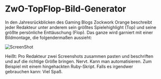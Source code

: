 ZwO-TopFlop-Bild-Generator
==========================

In den Jahresrückblicken des Gaming Blogs Zockwork Orange beschreibt jeder Redakteur unter anderem sein größtes Spielehighlight (Top) und seine größte persönliche Enttäuschung (Flop). Das ganze wird garniert mit einer Bildmontage, die folgendermaßen aussieht: 

![ScreenShot](https://raw.github.com/yesnocancel/zwo-topflop/master/output.jpg)

Heißt: Pro Redakteur zwei Screenshots zusammen pasten und beschriften und auf die richtige Größe bringen. Nervt. Kann man automatisieren. Zum Beispiel mit einem hingehackten Ruby-Skript. Falls es irgendwer gebrauchen kann: Viel Spaß.